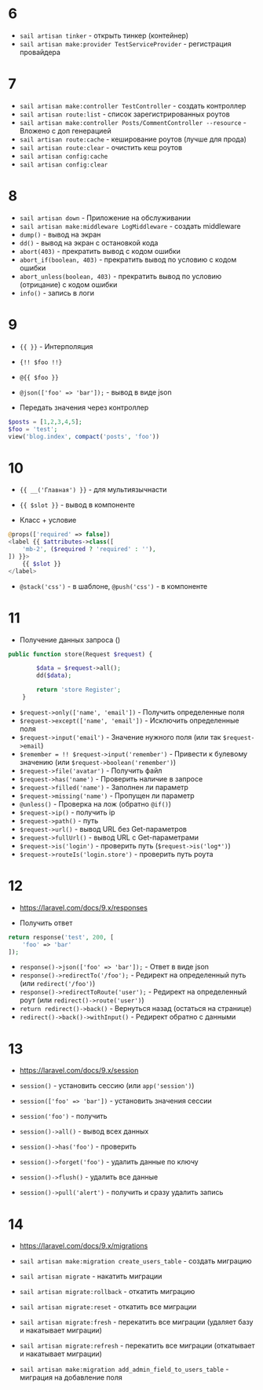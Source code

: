 # 6
- ```sail artisan tinker``` - открыть тинкер (контейнер)
- ```sail artisan make:provider TestServiceProvider``` - регистрация провайдера

# 7
- ```sail artisan make:controller TestController``` - создать контроллер
- ```sail artisan route:list``` - список зарегистрированных роутов
- ```sail artisan make:controller Posts/CommentController --resource``` - Вложено с доп генерацией
- ```sail artisan route:cache``` - кеширование роутов (лучше для прода)
- ```sail artisan route:clear``` - очистить кеш роутов
- ```sail artisan config:cache```
- ```sail artisan config:clear```

# 8 
- ```sail artisan down``` - Приложение на обслуживании
- ```sail artisan make:middleware LogMiddleware``` - создать middleware
- ```dump()``` - вывод на экран
- ```dd()``` - вывод на экран с остановкой кода
- ```abort(403)``` - прекратить вывод с кодом ошибки
- ```abort_if(boolean, 403)``` - прекратить вывод по условию с кодом ошибки
- ```abort_unless(boolean, 403)``` - прекратить вывод по условию (отрицание) с кодом ошибки
- ```info()``` - запись в логи

# 9
- ```{{ }}``` - Интерполяция
- ```{!! $foo !!}```
- ```@{{ $foo }}```
- ```@json(['foo' => 'bar']);``` - вывод в виде json

- Передать значения через контроллер
```php
$posts = [1,2,3,4,5];
$foo = 'test';
view('blog.index', compact('posts', 'foo'))
```

# 10
- ```{{ __('Главная') }}``` - для мультиязычнасти
- ```{{ $slot }}``` - вывод в компоненте

- Класс + условие
```php
@props(['required' => false])
<label {{ $attributes->class([
    'mb-2', ($required ? 'required' : ''),
]) }}>
    {{ $slot }}
</label>
```

- ```@stack('css')``` - в шаблоне, ```@push('css')``` - в компоненте

# 11
- Получение данных запроса ()
```php
public function store(Request $request) {

        $data = $request->all();
        dd($data);

        return 'store Register';
    }
```
- ```$request->only(['name', 'email'])``` - Получить определенные поля
- ```$request->except(['name', 'email'])``` - Исключить определенные поля
- ```$request->input('email')``` - Значение нужного поля (или так ```$request->email```)
- ```$remember = !! $request->input('remember')``` - Привести к булевому значению (или ```$request->boolean('remember')```)
- ```$request->file('avatar')``` - Получить файл
- ```$request->has('name')``` - Проверить наличие в запросе
- ```$request->filled('name')``` - Заполнен ли параметр
- ```$request->missing('name')``` - Пропущен ли параметр
- ```@unless()``` - Проверка на лож (обратно ```@if()```) 
- ```$request->ip()``` - получить ip
- ```$request->path()``` - путь
- ```$request->url()``` - вывод URL без Get-параметров
- ```$request->fullUrl()``` - вывод URL с Get-параметрами
- ```$request->is('login')``` - проверить путь (```$request->is('log*')```)
- ```$request->routeIs('login.store')``` - проверить путь роута

# 12 
- https://laravel.com/docs/9.x/responses

- Получить ответ
```php
return response('test', 200, [
    'foo' => 'bar'
]);
```
- ```response()->json(['foo' => 'bar']);``` - Ответ в виде json
- ```response()->redirectTo('/foo');``` - Редирект на определенный путь (или ```redirect('/foo')```)
- ```response()->redirectToRoute('user');``` - Редирект на определенный роут (или ```redirect()->route('user')```)
- ```return redirect()->back()``` - Вернуться назад (остаться на странице)
- ```redirect()->back()->withInput()``` - Редирект обратно с данными

# 13
- https://laravel.com/docs/9.x/session

- ```session()``` - установить сессию (или ```app('session')```)
- ```session(['foo' => 'bar'])``` - установить значения сессии
- ```session('foo')``` - получить
- ```session()->all()``` - вывод всех данных
- ```session()->has('foo')``` - проверить 
- ```session()->forget('foo')``` - удалить данные по ключу
- ```session()->flush()``` - удалить все данные
- ```session()->pull('alert')``` - получить и сразу удалить запись

# 14
- https://laravel.com/docs/9.x/migrations
  
- ```sail artisan make:migration create_users_table``` - создать миграцию
- ```sail artisan migrate``` - накатить миграции
- ```sail artisan migrate:rollback``` - откатить миграцию
- ```sail artisan migrate:reset``` - откатить все миграции
- ```sail artisan migrate:fresh``` - перекатить все миграции (удаляет базу и накатывает миграции)
- ```sail artisan migrate:refresh``` - перекатить все миграции (откатывает и накатывает миграции)
- ```sail artisan make:migration add_admin_field_to_users_table``` - миграция на добавление поля
